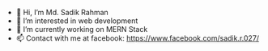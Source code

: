 - 👋 Hi, I’m Md. Sadik Rahman 
- 👀 I’m interested in web development
- 🌱 I’m currently working on MERN Stack
- 📫 Contact with me at facebook: https://www.facebook.com/sadik.r.027/

<!---
Coder-Sadik/Coder-Sadik is a ✨ special ✨ repository because its `README.md` (this file) appears on your GitHub profile.
You can click the Preview link to take a look at your changes.
--->
